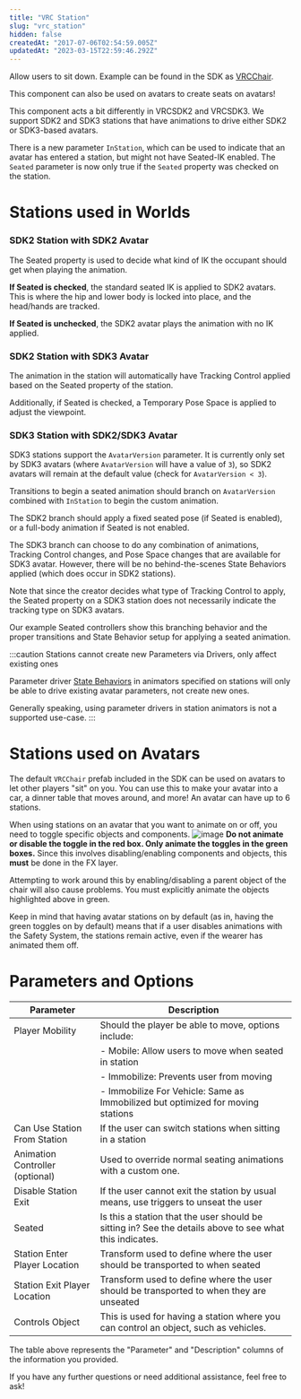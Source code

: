 ```yaml
---
title: "VRC Station"
slug: "vrc_station"
hidden: false
createdAt: "2017-07-06T02:54:59.005Z"
updatedAt: "2023-03-15T22:59:46.292Z"
---
```

Allow users to sit down. Example can be found in the SDK as [VRCChair](/creators.vrchat.com/worlds/examples/udon-example-scene/#vrcchair3).

This component can also be used on avatars to create seats on avatars!

This component acts a bit differently in VRCSDK2 and VRCSDK3. We support SDK2 and SDK3 stations that have animations to drive either SDK2 or SDK3-based avatars.

There is a new parameter `InStation`, which can be used to indicate that an avatar has entered a station, but might not have Seated-IK enabled. The `Seated` parameter is now only true if the `Seated` property was checked on the station.

# Stations used in Worlds

### SDK2 Station with SDK2 Avatar
The Seated property is used to decide what kind of IK the occupant should get when playing the animation.

**If Seated is checked**, the standard seated IK is applied to SDK2 avatars. This is where the hip and lower body is locked into place, and the head/hands are tracked.

**If Seated is unchecked**, the SDK2 avatar plays the animation with no IK applied.

### SDK2 Station with SDK3 Avatar
The animation in the station will automatically have Tracking Control applied based on the Seated property of the station.

Additionally, if Seated is checked, a Temporary Pose Space is applied to adjust the viewpoint.

### SDK3 Station with SDK2/SDK3 Avatar
SDK3 stations support the `AvatarVersion` parameter. It is currently only set by SDK3 avatars (where `AvatarVersion` will have a value of `3`), so SDK2 avatars will remain at the default value (check for `AvatarVersion < 3`).

Transitions to begin a seated animation should branch on `AvatarVersion` combined with `InStation` to begin the custom animation. 

The SDK2 branch should apply a fixed seated pose (if Seated is enabled), or a full-body animation if Seated is not enabled.

The SDK3 branch can choose to do any combination of animations, Tracking Control changes, and Pose Space changes that are available for SDK3 avatar. However, there will be no behind-the-scenes State Behaviors applied (which does occur in SDK2 stations).

Note that since the creator decides what type of Tracking Control to apply, the Seated property on a SDK3 station does not necessarily indicate the tracking type on SDK3 avatars. 

Our example Seated controllers show this branching behavior and the proper transitions and State Behavior setup for applying a seated animation.

:::caution Stations cannot create new Parameters via Drivers, only affect existing ones

Parameter driver [State Behaviors](/creators.vrchat.com/avatars/state-behaviors) in animators specified on stations will only be able to drive existing avatar parameters, not create new ones.

Generally speaking, using parameter drivers in station animators is not a supported use-case.
:::
# Stations used on Avatars
The default `VRCChair` prefab included in the SDK can be used on avatars to let other players "sit" on you. You can use this to make your avatar into a car, a dinner table that moves around, and more! An avatar can have up to 6 stations.

When using stations on an avatar that you want to animate on or off, you need to toggle specific objects and components. 
![image](/creators.vrchat.com/images/worlds/vrc_station-0adc923-av-station-fix.png)
**Do not animate or disable the toggle in the red box. Only animate the toggles in the green boxes.** Since this involves disabling/enabling components and objects, this **must** be done in the FX layer.

Attempting to work around this by enabling/disabling a parent object of the chair will also cause problems. You must explicitly animate the objects highlighted above in green.

Keep in mind that having avatar stations on by default (as in, having the green toggles on by default) means that if a user disables animations with the Safety System, the stations remain active, even if the wearer has animated them off.

# Parameters and Options

| Parameter                       | Description                                                                                             |
| ------------------------------- | ------------------------------------------------------------------------------------------------------- |
| Player Mobility                 | Should the player be able to move, options include:                                                     |
|                                 | - Mobile: Allow users to move when seated in station                                                    |
|                                 | - Immobilize: Prevents user from moving                                                                 |
|                                 | - Immobilize For Vehicle: Same as Immobilized but optimized for moving stations                         |
| Can Use Station From Station    | If the user can switch stations when sitting in a station                                               |
| Animation Controller (optional) | Used to override normal seating animations with a custom one.                                           |
| Disable Station Exit            | If the user cannot exit the station by usual means, use triggers to unseat the user                     |
| Seated                          | Is this a station that the user should be sitting in? See the details above to see what this indicates. |
| Station Enter Player Location   | Transform used to define where the user should be transported to when seated                            |
| Station Exit Player Location    | Transform used to define where the user should be transported to when they are unseated                 |
| Controls Object                 | This is used for having a station where you can control an object, such as vehicles.                    |

The table above represents the "Parameter" and "Description" columns of the information you provided.

If you have any further questions or need additional assistance, feel free to ask!